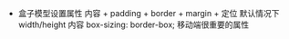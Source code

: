 - 盒子模型设置属性
  内容 + padding + border + margin + 定位 
  默认情况下 width/height 内容
  box-sizing: border-box; 移动端很重要的属性 